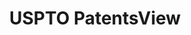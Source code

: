 ---
layout: default
bigquery: https://console.cloud.google.com/bigquery?p=patents-public-data&d=patentsview&page=dataset
citation: Attribution should be given to PatentsView for use, distribution, or derivative
  works.
code: https://github.com/CSSIP-AIR/PatentsView-Code-Snippets/
contributors: USPTO
cost: None
description: 'PatentsView includes US patent data including raw data (summaries, applications,
  pregrant applications), disambugations of inventors and assignees, and inventor
  gender estimates.  Also foreign priority data, # of figures and sheets, and government
  interest statements.'
documentation: https://patentsview.org/query/builder-faqs
last_edit: Mon, 04 Apr 2022 19:02:57 GMT
location: https://patentsview.org/
maintained_by: USPTO
record_creation_timestamp: 12/2/2020 17:20:46
schema_fields: '[''classification_value'', ''term_grant'', ''num'', ''rawinventor_id'',
  ''level_one'', ''doctype'', ''contract_award_number'', ''application_id'', ''main_group'',
  ''inventor_id'', ''disamb_inventor_id_20180528'', ''text'', ''latin_name'', ''number'',
  ''country'', ''county'', ''country_transformed'', ''citation_id'', ''name_last'',
  ''date'', ''subgroup_id'', ''action_date'', ''subgroup'', ''disamb_assignee_id_20200331'',
  ''organization'', ''subclass'', ''latitude'', ''fname'', ''group'', ''abstract'',
  ''attribution_status'', ''type'', ''disamb_inventor_id_20200929'', ''subsection_id'',
  ''f371_date'', ''disamb_inventor_id_20191231'', ''male'', ''f102_date'', ''field_title'',
  ''classification_status'', ''state'', ''title'', ''disamb_assignee_id_20181127'',
  ''section_id'', ''mainclass_id'', ''rawlocation_id'', ''disamb_inventor_id_20190312'',
  ''group_id'', ''num_figures'', ''subcategory_id'', ''exemplary'', ''kind'', ''rel_id'',
  ''term_disclaimer'', ''disamb_inventor_id_20200331'', ''assignee_id'', ''subclass_id'',
  ''level_three'', ''rawassignee_id'', ''term_extension'', ''section'', ''dependent'',
  ''_371_date'', ''disamb_inventor_id_20191008'', ''disamb_inventor_id_20170307'',
  ''disamb_inventor_id_20201229'', ''uuid'', ''disamb_inventor_id_20200630'', ''disamb_inventor_id_20181127'',
  ''field_id'', ''lawyer_id'', ''disamb_assignee_id_20200929'', ''latlong'', ''role'',
  ''disamb_assignee_id_20191231'', ''disamb_assignee_id_20190312'', ''filename'',
  ''name_first'', ''lname'', ''disamb_inventor_id_20171226'', ''gi_statement'', ''publication_number'',
  ''variety'', ''sector_title'', ''doc_type'', ''category'', ''classification_data_source'',
  ''rule_47'', ''ipc_class'', ''state_fips'', ''disamb_inventor_id_20190820'', ''sequence'',
  ''ipc_version_indicator'', ''level_two'', ''symbol_position'', ''lapse_of_patent'',
  ''county_fips'', ''length'', ''disamb_inventor_id_20171003'', ''num_claims'', ''name'',
  ''patent_id'', ''deceased'', ''relkind'', ''applicant_type'', ''status'', ''disamb_assignee_id_20190820'',
  ''male_flag'', ''_102_date'', ''reldocno'', ''city'', ''category_id'', ''disamb_assignee_id_20200630'',
  ''num_sheets'', ''disamb_inventor_id_20170808'', ''withdrawn'', ''longitude'', ''organization_id'',
  ''id'', ''designation'', ''series_code'', ''disamb_assignee_id_20191008'', ''disclaimer_date'',
  ''location_id'', ''classification_level'']'
shortname: patentsview
tags:
- disambiguation
- United States
- gender
terms_of_use: Creative Commons Attribution 4.0 International License.
timeframe: 1963-1999
title: USPTO PatentsView
uuid: cf1780b1-e265-4e49-8d1d-83b9cfe0fd9a
---